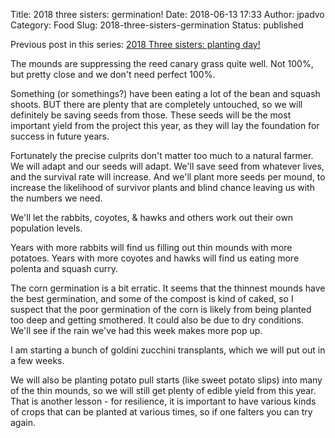 Title: 2018 three sisters: germination!
Date: 2018-06-13 17:33
Author: jpadvo
Category: Food
Slug: 2018-three-sisters-germination
Status: published

Previous post in this series: [2018 Three sisters: planting day!](./2018-three-sisters-planting-day/)

The mounds are suppressing the reed canary grass quite well. Not 100%, but pretty close and we don't need perfect 100%.

Something (or somethings?) have been eating a lot of the bean and squash shoots. BUT there are plenty that are completely untouched, so we will definitely be saving seeds from those. These seeds will be the most important yield from the project this year, as they will lay the foundation for success in future years.

Fortunately the precise culprits don't matter too much to a natural farmer. We will adapt and our seeds will adapt. We'll save seed from whatever lives, and the survival rate will increase. And we'll plant more seeds per mound, to increase the likelihood of survivor plants and blind chance leaving us with the numbers we need.

We'll let the rabbits, coyotes, & hawks and others work out their own population levels.

Years with more rabbits will find us filling out thin mounds with more potatoes. Years with more coyotes and hawks will find us eating more polenta and squash curry.

The corn germination is a bit erratic. It seems that the thinnest mounds have the best germination, and some of the compost is kind of caked, so I suspect that the poor germination of the corn is likely from being planted too deep and getting smothered. It could also be due to dry conditions. We'll see if the rain we've had this week makes more pop up.

I am starting a bunch of goldini zucchini transplants, which we will put out in a few weeks.

We will also be planting potato pull starts (like sweet potato slips) into many of the thin mounds, so we will still get plenty of edible yield from this year. That is another lesson - for resilience, it is important to have various kinds of crops that can be planted at various times, so if one falters you can try again.
